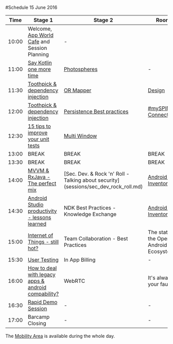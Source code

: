 #Schedule 15 June 2016

Time | Stage 1 | Stage 2 | Room 3 |  Workshop | 
-----|--------|---------|---------|---------
10:00  | Welcome, [App World Cafe](app_world_cafe.md) and Session Planning | - |  | 10:30 [Cognitive APIs, Emotions - 2.5h](microsoft_workshop1.md)
11:00  | [Say Kotlin one more time](sessions/kotlin_hendrik_kokocinski.md)|[Photospheres](sessions/photosphere_bodemann.md)|-|  
11:30  | [Toothpick & dependency injection](toothpick.md)|[OR Mapper](sessions/or_mapper.md)|[Design](sessions/design_jonathan.md)| 
12:00  | [Toothpick & dependency injection](toothpick.md)|[Persistence Best practices](sessions/persistance_best_practices.md)|[#mySPIN ConnectedCar](myspin.md)| 
12:30  | [15 tips to improve your unit tests](sessions/unit_tests_danny_preussler.md)| [Multi Window](sessions/multiwindow_support.md)|| 
13:00  | BREAK     | BREAK | BREAK | BREAK 
13:30  | BREAK     | BREAK | BREAK | BREAK 
14:00  | [MVVM & RxJava - The perfect mix](mvvm.md)|[Sec. Dev. & Rock 'n' Roll - Talking about security] (sessions/sec_dev_rock_roll.md)|[Android App Inventor](sessions/appinventor_rolf.md)| [Cognitive APIs, Speech - 2.5h](microsoft_workshop2.md) 
14:30  | [Android Studio productivity - lessons learned](android_studio.md)|NDK Best Practices - Knowledge Exchange|[Android App Inventor](sessions/appinventor_rolf.md)|-|  
15:00  | [Internet of Things - still hot?](iot.md)| Team Collaboration - Best Practices|The state of the Open Android Ecosystem|
15:30  | [User Testing](user_testing.md)|In App Billing|-|
16:00  | [How to deal with legacy apps & android compability?](legacy.md)|WebRTC|It's always your fault|
16:30  | [Rapid Demo Session](rapid_demos.md)| - | - | -  
17:00  | Barcamp Closing        | - | - | -

The [Mobility Area](area_mobility.md) is available during the whole day.
